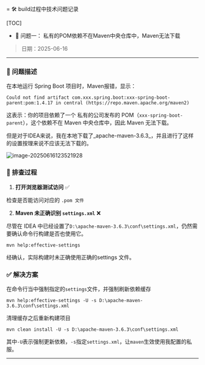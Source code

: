 = 🛠️ build过程中技术问题记录

[TOC]

- 🚩 问题一： 私有的POM依赖不在Maven中央仓库中，Maven无法下载

> 日期：2025-06-16

------

### 📌 问题描述

在本地运行 Spring Boot 项目时，Maven报错，显示：

```
Could not find artifact com.xxx.spring.boot:xxx-spring-boot-parent:pom:1.4.17 in central (https://repo.maven.apache.org/maven2)
```

这表示：你的项目依赖了一个 私有的公司发布的 POM（`xxx-spring-boot-parent`），这个依赖不在 Maven 中央仓库中，因此 Maven 无法下载。

但是对于IDEA来说，我在本地下载了_apache-maven-3.6.3_，并且进行了这样的设置按理来说不应该无法下载的。

![image-20250616123521928](./images/image-20250616123521928.png)

### 🧪 排查过程

1. **打开浏览器测试访问** ✅

检查是否能访问对应的 `.pom 文件`

2. **Maven 未正确识别 `settings.xml`** ❌

尽管在 IDEA 中已经设置了`D:\apache-maven-3.6.3\conf\settings.xml`，仍然需要确认命令行构建是否也使用它。

```
mvn help:effective-settings
```


 经确认，实际构建时未正确使用正确的settings 文件。

### ✅ 解决方案

在命令行当中强制指定的`settings`文件，并强制刷新依赖缓存

```
mvn help:effective-settings -U -s D:\apache-maven-3.6.3\conf\settings.xml
```

清理缓存之后重新构建项目

```
mvn clean install -U -s D:\apache-maven-3.6.3\conf\settings.xml
```

其中`-U`表示强制更新依赖，`-s`指定`settings.xml`，让`maven`生效使用我配置的私服。

------

